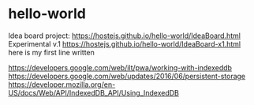 # hello-world

Idea board project: https://hostejs.github.io/hello-world/IdeaBoard.html
Experimental v.1 https://hostejs.github.io/hello-world/IdeaBoard-x1.html
here is my first line written

https://developers.google.com/web/ilt/pwa/working-with-indexeddb
https://developers.google.com/web/updates/2016/06/persistent-storage
https://developer.mozilla.org/en-US/docs/Web/API/IndexedDB_API/Using_IndexedDB
